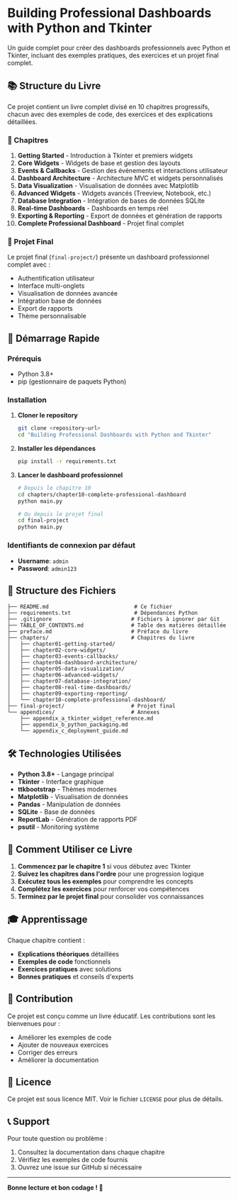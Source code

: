 # Building Professional Dashboards with Python and Tkinter

Un guide complet pour créer des dashboards professionnels avec Python et Tkinter, incluant des exemples pratiques, des exercices et un projet final complet.

## 📚 Structure du Livre

Ce projet contient un livre complet divisé en 10 chapitres progressifs, chacun avec des exemples de code, des exercices et des explications détaillées.

### 📖 Chapitres

1. **Getting Started** - Introduction à Tkinter et premiers widgets
2. **Core Widgets** - Widgets de base et gestion des layouts
3. **Events & Callbacks** - Gestion des événements et interactions utilisateur
4. **Dashboard Architecture** - Architecture MVC et widgets personnalisés
5. **Data Visualization** - Visualisation de données avec Matplotlib
6. **Advanced Widgets** - Widgets avancés (Treeview, Notebook, etc.)
7. **Database Integration** - Intégration de bases de données SQLite
8. **Real-time Dashboards** - Dashboards en temps réel
9. **Exporting & Reporting** - Export de données et génération de rapports
10. **Complete Professional Dashboard** - Projet final complet

### 🎯 Projet Final

Le projet final (`final-project/`) présente un dashboard professionnel complet avec :
- Authentification utilisateur
- Interface multi-onglets
- Visualisation de données avancée
- Intégration base de données
- Export de rapports
- Thème personnalisable

## 🚀 Démarrage Rapide

### Prérequis

- Python 3.8+
- pip (gestionnaire de paquets Python)

### Installation

1. **Cloner le repository**
   ```bash
   git clone <repository-url>
   cd "Building Professional Dashboards with Python and Tkinter"
   ```

2. **Installer les dépendances**
   ```bash
   pip install -r requirements.txt
   ```

3. **Lancer le dashboard professionnel**
   ```bash
   # Depuis le chapitre 10
   cd chapters/chapter10-complete-professional-dashboard
   python main.py
   
   # Ou depuis le projet final
   cd final-project
   python main.py
   ```

### Identifiants de connexion par défaut
- **Username**: `admin`
- **Password**: `admin123`

## 📁 Structure des Fichiers

```
├── README.md                           # Ce fichier
├── requirements.txt                    # Dépendances Python
├── .gitignore                         # Fichiers à ignorer par Git
├── TABLE_OF_CONTENTS.md               # Table des matières détaillée
├── preface.md                         # Préface du livre
├── chapters/                          # Chapitres du livre
│   ├── chapter01-getting-started/
│   ├── chapter02-core-widgets/
│   ├── chapter03-events-callbacks/
│   ├── chapter04-dashboard-architecture/
│   ├── chapter05-data-visualization/
│   ├── chapter06-advanced-widgets/
│   ├── chapter07-database-integration/
│   ├── chapter08-real-time-dashboards/
│   ├── chapter09-exporting-reporting/
│   └── chapter10-complete-professional-dashboard/
├── final-project/                     # Projet final
└── appendices/                        # Annexes
    ├── appendix_a_tkinter_widget_reference.md
    ├── appendix_b_python_packaging.md
    └── appendix_c_deployment_guide.md
```

## 🛠️ Technologies Utilisées

- **Python 3.8+** - Langage principal
- **Tkinter** - Interface graphique
- **ttkbootstrap** - Thèmes modernes
- **Matplotlib** - Visualisation de données
- **Pandas** - Manipulation de données
- **SQLite** - Base de données
- **ReportLab** - Génération de rapports PDF
- **psutil** - Monitoring système

## 📖 Comment Utiliser ce Livre

1. **Commencez par le chapitre 1** si vous débutez avec Tkinter
2. **Suivez les chapitres dans l'ordre** pour une progression logique
3. **Exécutez tous les exemples** pour comprendre les concepts
4. **Complétez les exercices** pour renforcer vos compétences
5. **Terminez par le projet final** pour consolider vos connaissances

## 🎓 Apprentissage

Chaque chapitre contient :
- **Explications théoriques** détaillées
- **Exemples de code** fonctionnels
- **Exercices pratiques** avec solutions
- **Bonnes pratiques** et conseils d'experts

## 🤝 Contribution

Ce projet est conçu comme un livre éducatif. Les contributions sont les bienvenues pour :
- Améliorer les exemples de code
- Ajouter de nouveaux exercices
- Corriger des erreurs
- Améliorer la documentation

## 📄 Licence

Ce projet est sous licence MIT. Voir le fichier `LICENSE` pour plus de détails.

## 📞 Support

Pour toute question ou problème :
1. Consultez la documentation dans chaque chapitre
2. Vérifiez les exemples de code fournis
3. Ouvrez une issue sur GitHub si nécessaire

---

**Bonne lecture et bon codage ! 🚀**
